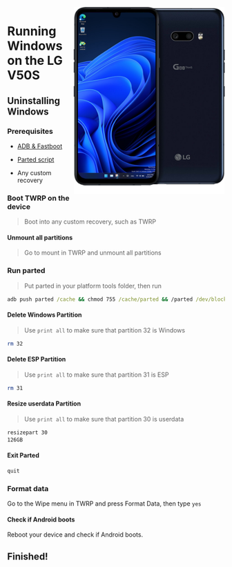 <img align="right" src="https://github.com/n00b69/woa-mh2lm5g/blob/main/mh2lm5g.png" width="350" alt="Windows 11 running on mh2lm5g">

# Running Windows on the LG V50S

## Uninstalling Windows

### Prerequisites
- [ADB & Fastboot](https://developer.android.com/studio/releases/platform-tools)

- [Parted script](https://github.com/n00b69/woa-mh2lm5g/releases/download/Files/parted)
  
- Any custom recovery

### Boot TWRP on the device
> Boot into any custom recovery, such as TWRP

#### Unmount all partitions
> Go to mount in TWRP and unmount all partitions

### Run parted
> Put parted in your platform tools folder, then run
```cmd
adb push parted /cache && chmod 755 /cache/parted && /parted /dev/block/sda
```

#### Delete Windows Partition
> Use `print all` to make sure that partition 32 is Windows
```sh
rm 32
```

#### Delete ESP Partition
> Use `print all` to make sure that partition 31 is ESP
```sh
rm 31
```

#### Resize userdata Partition
> Use `print all` to make sure that partition 30 is userdata
```sh
resizepart 30
126GB
```

#### Exit Parted
```sh
quit
```

### Format data
Go to the Wipe menu in TWRP and press Format Data, then type `yes`

#### Check if Android boots
Reboot your device and check if Android boots.

## Finished!







